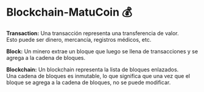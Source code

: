 # Blockchain-MatuCoin 💰

<strong>Transaction:</strong> Una transacción representa una transferencia de valor. <br/> Esto puede ser dinero, mercancía, registros médicos, etc.

<strong>Block:</strong> Un minero extrae un bloque que luego se llena de transacciones y se agrega a la cadena de bloques.

<strong>Blockchain:</strong> Un blockchain representa la lista de bloques enlazados. <br/> Una cadena de bloques es inmutable, lo que significa que una vez que el bloque se agrega a la cadena de bloques, no se puede modificar.